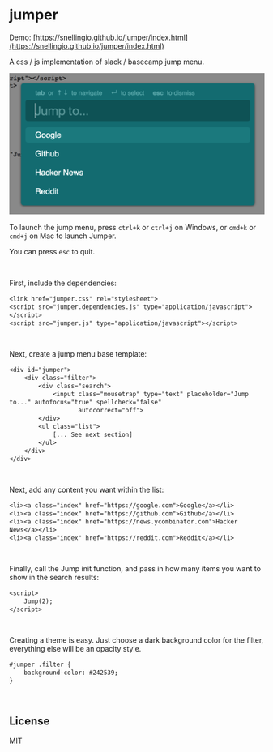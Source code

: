 # jumper

Demo: [https://snellingio.github.io/jumper/index.html](https://snellingio.github.io/jumper/index.html)

A css / js implementation of slack / basecamp jump menu.

![](https://raw.githubusercontent.com/snellingio/jumper/master/screencap.png)


<p>
    To launch the jump menu, press <code class="red">ctrl+k</code> or <code class="red">ctrl+j</code> on Windows, or
    <code class="red">cmd+k</code> or
    <code class="red">cmd+j</code> on Mac to
    launch Jumper.</p>
<p>
    You can press <code class="red">esc</code> to quit.
</p>
<br>


<p>
    First, include the dependencies:
<pre><code>&lt;link href="jumper.css" rel="stylesheet"&gt;
&lt;script src="jumper.dependencies.js" type="application/javascript">&lt;/script&gt;
&lt;script src="jumper.js" type="application/javascript">&lt;/script&gt;
</code></pre>
</p>
<br>


<p>
    Next, create a jump menu base template:
<pre><code>&lt;div id="jumper"&gt;
    &lt;div class="filter"&gt;
        &lt;div class="search"&gt;
            &lt;input class="mousetrap" type="text" placeholder="Jump to..." autofocus="true" spellcheck="false"
                   autocorrect="off"&gt;
        &lt;/div>
        &lt;ul class="list"&gt;
            [... See next section]
        &lt;/ul&gt;
    &lt;/div&gt;
&lt;/div&gt;
</code></pre>
</p>
<br>


<p>
    Next, add any content you want within the list:
<pre><code>&lt;li&gt;&lt;a class="index" href="https://google.com">Google&lt;/a&gt;&lt;/li&gt;
&lt;li&gt;&lt;a class="index" href="https://github.com">Github&lt;/a&gt;&lt;/li&gt;
&lt;li&gt;&lt;a class="index" href="https://news.ycombinator.com"&gt;Hacker News&lt;/a>&lt;/li&gt;
&lt;li&gt;&lt;a class="index" href="https://reddit.com"&gt;Reddit&lt;/a&gt;&lt;/li&gt;
</code></pre>
</p>
<br>


<p>
    Finally, call the Jump init function, and pass in how many items you want to show in the search results:
<pre><code>&lt;script&gt;
    Jump(2);
&lt;/script&gt;
</code></pre>
</p>
<br>


<p>
    Creating a theme is easy. Just choose a dark background color for the filter, everything else will be an opacity
    style.
<pre><code>#jumper .filter {
    background-color: #242539;
}
</code></pre>
</p>
<br>

## License
MIT
